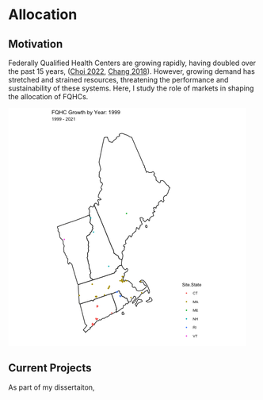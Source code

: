 # Allocation


## Motivation

Federally Qualified Health Centers are growing rapidly, having doubled over the past 15 years, ([Choi 2022](https://journals.lww.com/ambulatorycaremanagement/abstract/2022/07000/where_are_the_new_federally_qualified_health.9.aspx), [Chang 2018](https://onlinelibrary.wiley.com/doi/abs/10.1111/jrh.12330?casa_token=ETVQqyHNzjUAAAAA:NW3fnB_Zwh6ToyaZZwim5uDoTAZPi7qJgvNTGZC_I8J8xWUFq0IkgDWOL1ch4NsTw-Vi9_bjCWlJOz8)). However, growing demand has stretched and strained resources, threatening the performance and sustainability of these systems. Here, I study the role of markets in shaping the allocation of FQHCs. 

![me](https://github.com/markowskijustin/Allocation/blob/main/visuals/growth.gif)



## Current Projects

As part of my dissertaiton, 
